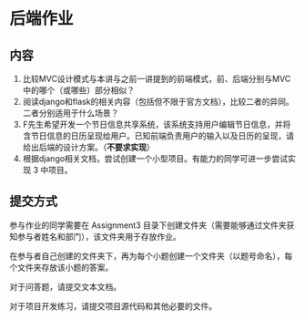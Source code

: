 # 后端作业

## 内容

1. 比较MVC设计模式与本讲与之前一讲提到的前端模式，前、后端分别与MVC中的哪个（或哪些）部分相似？
2. 阅读django和flask的相关内容（包括但不限于官方文档），比较二者的异同。二者分别适用于什么场景？
3. F先生希望开发一个节日信息共享系统，该系统支持用户编辑节日信息，并将含节日信息的日历呈现给用户。已知前端负责用户的输入以及日历的呈现，请给出后端的设计方案。（**不要求实现**）
4. 根据django相关文档，尝试创建一个小型项目。有能力的同学可进一步尝试实现 3 中项目。

## 提交方式

参与作业的同学需要在 Assignment3 目录下创建文件夹（需要能够通过文件夹获知参与者姓名和部门），该文件夹用于存放作业。

在参与者自己创建的文件夹下，再为每个小题创建一个文件夹（以题号命名），每个文件夹存放该小题的答案。

对于问答题，请提交文本文档。

对于项目开发练习，请提交项目源代码和其他必要的文件。
